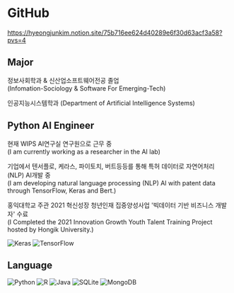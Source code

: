# GitHub

https://hyeongjunkim.notion.site/75b716ee624d40289e6f30d63acf3a58?pvs=4

## Major
정보사회학과 & 신산업소프트웨어전공 졸업   
(Infomation-Sociology & Software For Emerging-Tech)

인공지능시스템학과 
(Department of Artificial Intelligence Systems)

## Python AI Engineer
현재 WIPS AI연구실 연구원으로 근무 중   
(I am currently working as a researcher in the AI lab)    
   
기업에서 텐서플로, 케라스, 파이토치, 버트등등를 통해 특허 데이터로 자연어처리(NLP) AI개발 중   
(I am developing natural language processing (NLP) AI with patent data through TensorFlow, Keras and Bert.)    
   
홍익대학교 주관 2021 혁신성장 청년인재 집중양성사업 '빅데이터 기반 비즈니스 개발자' 수료   
(I Completed the 2021 Innovation Growth Youth Talent Training Project hosted by Hongik University.)      

![Keras](https://img.shields.io/badge/Keras-%23D00000.svg?style=for-the-badge&logo=Keras&logoColor=white)
![TensorFlow](https://img.shields.io/badge/TensorFlow-%23FF6F00.svg?style=for-the-badge&logo=TensorFlow&logoColor=white)

## Language
![Python](https://img.shields.io/badge/python-3670A0?style=for-the-badge&logo=python&logoColor=ffdd54)
![R](https://img.shields.io/badge/r-%23276DC3.svg?style=for-the-badge&logo=r&logoColor=white)
![Java](https://img.shields.io/badge/java-%23ED8B00.svg?style=for-the-badge&logo=java&logoColor=white) 
![SQLite](https://img.shields.io/badge/sqlite-%2307405e.svg?style=for-the-badge&logo=sqlite&logoColor=white)
![MongoDB](https://img.shields.io/badge/MongoDB-%234ea94b.svg?style=for-the-badge&logo=mongodb&logoColor=white)


